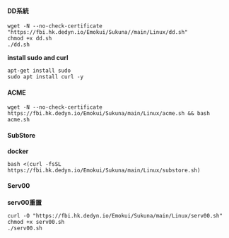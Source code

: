#### DD系統 ####

```
wget -N --no-check-certificate "https://fbi.hk.dedyn.io/Emokui/Sukuna//main/Linux/dd.sh"
chmod +x dd.sh
./dd.sh
```

**install sudo and curl**

```
apt-get install sudo
sudo apt install curl -y
```


#### ACME ####

```
wget -N --no-check-certificate https://fbi.hk.dedyn.io/Emokui/Sukuna/main/Linux/acme.sh && bash acme.sh
```


#### SubStore ####
**docker**
```
bash <(curl -fsSL https://fbi.hk.dedyn.io/Emokui/Sukuna/main/Linux/substore.sh)
```

#### Serv00 ####
**serv00重置**
```
curl -O "https://fbi.hk.dedyn.io/Emokui/Sukuna/main/Linux/serv00.sh"
chmod +x serv00.sh
./serv00.sh
```

